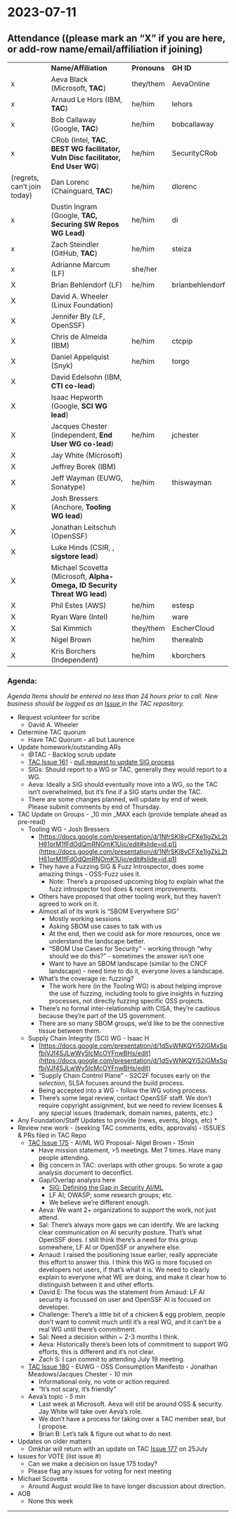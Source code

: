 # **2023-07-11**


## Attendance ((please **mark an “X” if you are here,** or add-row name/email/affiliation if joining)


<table>
  <tr>
   <td>
   </td>
   <td><strong>Name/Affiliation</strong>
   </td>
   <td><strong>Pronouns</strong>
   </td>
   <td><strong>GH ID</strong>
   </td>
  </tr>
  <tr>
   <td>x
   </td>
   <td>Aeva Black (Microsoft, <strong>TAC</strong>)
   </td>
   <td>they/them
   </td>
   <td>AevaOnline
   </td>
  </tr>
  <tr>
   <td>x
   </td>
   <td>Arnaud Le Hors (IBM, <strong>TAC</strong>)
   </td>
   <td>he/him
   </td>
   <td>lehors
   </td>
  </tr>
  <tr>
   <td>x
   </td>
   <td>Bob Callaway (Google, <strong>TAC</strong>)  
   </td>
   <td>he/him
   </td>
   <td>bobcallaway
   </td>
  </tr>
  <tr>
   <td>x
   </td>
   <td>CRob (Intel, <strong>TAC</strong>, <strong>BEST WG facilitator, Vuln Disc facilitator, End User WG</strong>)
   </td>
   <td>he/him
   </td>
   <td>SecurityCRob
   </td>
  </tr>
  <tr>
   <td>(regrets, can’t join today)
   </td>
   <td>Dan Lorenc (Chainguard, <strong>TAC</strong>)
   </td>
   <td>he/him
   </td>
   <td>dlorenc
   </td>
  </tr>
  <tr>
   <td>x
   </td>
   <td>Dustin Ingram (Google, <strong>TAC, Securing SW Repos WG Lead)</strong>
   </td>
   <td>he/him
   </td>
   <td>di
   </td>
  </tr>
  <tr>
   <td>x
   </td>
   <td>Zach Steindler (GitHub, <strong>TAC</strong>)
   </td>
   <td>he/him
   </td>
   <td>steiza
   </td>
  </tr>
  <tr>
   <td>x
   </td>
   <td>Adrianne Marcum (LF)
   </td>
   <td>she/her
   </td>
   <td>
   </td>
  </tr>
  <tr>
   <td>X
   </td>
   <td>Brian Behlendorf (LF)
   </td>
   <td>he/him
   </td>
   <td>brianbehlendorf
   </td>
  </tr>
  <tr>
   <td>X
   </td>
   <td>David A. Wheeler (Linux Foundation)
   </td>
   <td>
   </td>
   <td>
   </td>
  </tr>
  <tr>
   <td>X
   </td>
   <td>Jennifer Bly (LF, OpenSSF)
   </td>
   <td>
   </td>
   <td>
   </td>
  </tr>
  <tr>
   <td>X
   </td>
   <td>Chris de Almeida (IBM)
   </td>
   <td>he/him
   </td>
   <td>ctcpip
   </td>
  </tr>
  <tr>
   <td>X
   </td>
   <td>Daniel Appelquist (Snyk)
   </td>
   <td>he/him
   </td>
   <td>torgo
   </td>
  </tr>
  <tr>
   <td>X
   </td>
   <td>David Edelsohn (IBM, <strong>CTI co-lead</strong>)
   </td>
   <td>
   </td>
   <td>
   </td>
  </tr>
  <tr>
   <td>X
   </td>
   <td>Isaac Hepworth (Google, <strong>SCI WG lead</strong>)
   </td>
   <td>
   </td>
   <td>
   </td>
  </tr>
  <tr>
   <td>X
   </td>
   <td>Jacques Chester (independent, <strong>End User WG co-lead</strong>)
   </td>
   <td>he/him
   </td>
   <td>jchester
   </td>
  </tr>
  <tr>
   <td>X
   </td>
   <td>Jay White (Microsoft)
   </td>
   <td>
   </td>
   <td>
   </td>
  </tr>
  <tr>
   <td>X
   </td>
   <td>Jeffrey Borek (IBM)
   </td>
   <td>
   </td>
   <td>
   </td>
  </tr>
  <tr>
   <td>X
   </td>
   <td>Jeff Wayman (EUWG, Sonatype)
   </td>
   <td>he/him
   </td>
   <td>thiswayman
   </td>
  </tr>
  <tr>
   <td>X
   </td>
   <td>Josh Bressers (Anchore, <strong>Tooling WG lead</strong>)
   </td>
   <td>
   </td>
   <td>
   </td>
  </tr>
  <tr>
   <td>X
   </td>
   <td>Jonathan Leitschuh (OpenSSF)
   </td>
   <td>
   </td>
   <td>
   </td>
  </tr>
  <tr>
   <td>X
   </td>
   <td>Luke Hinds (CSIR, , <strong>sigstore lead</strong>)
   </td>
   <td>
   </td>
   <td>
   </td>
  </tr>
  <tr>
   <td>X
   </td>
   <td>Michael Scovetta (Microsoft, <strong>Alpha-Omega, ID Security Threat WG lead</strong>)
   </td>
   <td>
   </td>
   <td>
   </td>
  </tr>
  <tr>
   <td>X
   </td>
   <td>Phil Estes (AWS)
   </td>
   <td>he/him
   </td>
   <td>estesp
   </td>
  </tr>
  <tr>
   <td>X
   </td>
   <td>Ryan Ware (Intel)
   </td>
   <td>he/him
   </td>
   <td>ware
   </td>
  </tr>
  <tr>
   <td>X
   </td>
   <td>Sal Kimmich
   </td>
   <td>they/them
   </td>
   <td>EscherCloud
   </td>
  </tr>
  <tr>
   <td>X
   </td>
   <td>Nigel Brown
   </td>
   <td>he/him
   </td>
   <td>therealnb
   </td>
  </tr>
  <tr>
   <td>X
   </td>
   <td>Kris Borchers (Independent)
   </td>
   <td>he/him
   </td>
   <td>kborchers
   </td>
  </tr>
</table>



### Agenda:

_Agenda Items should be entered no less than 24 hours prior to call.  New business should be logged as an [Issue ](https://github.com/ossf/tac/issues)in the TAC repository._



* Request volunteer for scribe
    *  David A. Wheeler
* Determine TAC quorum
    * Have TAC Quorum - all but Laurence
* Update homework/outstanding ARs
    * @TAC - Backlog scrub update
    * [TAC Issue 161](https://github.com/ossf/tac/issues/161) - [pull request to update SIG process](https://github.com/ossf/tac/pull/182)
    * SIGs: Should report to a WG or TAC, generally they would report to a WG.
    * Aeva: Ideally a SIG should eventually move into a WG, so the TAC isn’t overwhelmed, but it’s fine if a SIG starts under the TAC.
    * There are some changes planned, will update by end of week. Please submit comments by end of Thursday.
* TAC Update on Groups - _10 min _MAX each (provide template ahead as pre-read)
    *  Tooling WG - Josh Bressers
        * [https://docs.google.com/presentation/d/1NfrSKl8vCFXe1IgZkL2tH61orM1fFdOdQmRNOmK1Ujo/edit#slide=id.p1](https://docs.google.com/presentation/d/1NfrSKl8vCFXe1IgZkL2tH61orM1fFdOdQmRNOmK1Ujo/edit#slide=id.p1)
        * They have a Fuzzing SIG & Fuzz Introspector, does some amazing things - OSS-Fuzz uses it.
            * Note: There’s a proposed upcoming blog to explain what the fuzz introspector tool does & recent improvements.
        * Others have proposed that other tooling work, but they haven’t agreed to work on it.
        * Almost all of its work is “SBOM Everywhere SIG”
            * Mostly working sessions
            * Asking SBOM use cases to talk with us
            * At the end, then we could ask for more resources, once we understand the landscape better.
            * “SBOM Use Cases for Security” - working through “why should we do this?” - sometimes the answer isn’t one
            * Want to have an SBOM landscape (similar to the CNCF landscape) - need time to do it, everyone loves a landscape.
        * What’s the coverage re: fuzzing?
            * The work here (in the Tooling WG) is about helping improve the use of fuzzing, including tools to give insights in fuzzing processes, not directly fuzzing specific OSS projects.
        * There’s no formal inter-relationship with CISA, they’re cautious because they’re part of the US government.
        * There are so many SBOM groups, we’d like to be the connective tissue between them.
    * Supply Chain Integrity (SCI) WG - Isaac H
        * [https://docs.google.com/presentation/d/1dSvWNKQYi52iGMxSpfbjVJf4SJLwWy5IcMcOYFnwBHs/edit](https://docs.google.com/presentation/d/1dSvWNKQYi52iGMxSpfbjVJf4SJLwWy5IcMcOYFnwBHs/edit) 
        * “Supply Chain Control Plane” - S2C2F focuses early on the _selection_, SLSA focuses around the build process.
        * Being accepted into a WG - follow the WG voting process.
        * There’s some legal review, contact OpenSSF staff. We don’t require copyright assignment, but we need to review licenses & any special issues (trademark, domain names, patents, etc.)
* Any Foundation/Staff Updates to provide (news, events, blogs, etc)
    *  
* Review new work - (seeking TAC comments, edits, approvals) - ISSUES & PRs filed in TAC Repo
    * [TAC Issue 175](https://github.com/ossf/tac/issues/175) - AI/ML WG Proposal- Nigel Brown - _15min_
        * Have mission statement, >5 meetings. Met 7 times. Have many people attending.
        * Big concern in TAC: overlaps with other groups. So wrote a gap analysis document to deconflict.
        * Gap/Overlap analysis here 
            * [SIG: Defining the Gap in Security AI/ML](https://docs.google.com/document/d/11tXIecCx-PHaLGJwqT_o31WbUVXHz7mR2auxArYwnjQ/edit)
            * LF AI; OWASP; some research groups; etc.
            * We believe we’re different enough.
        * Aeva: We want 2+ organizations to *support* the work, not just attend.
        * Sal: There’s always more gaps we can identify. We are lacking clear communication on AI security posture. That’s what OpenSSF does. I still think there’s a need for this group somewhere, LF AI or OpenSSF or anywhere else.
        * Arnaud: I raised the positioning issue earlier, really appreciate this effort to answer this. I think this WG is more focused on developers not users, if that’s what it is. We need to clearly explain to everyone what WE are doing, and make it clear how to distinguish between it and other efforts.
        * David E: The focus was the statement from Arnaud: LF AI security is focussed on user and OpenSSF AI is focused on developer.
        * Challenge: There’s a little bit of a chicken & egg problem, people don’t want to commit much until it’s a real WG, and it can’t be a real WG until there’s commitment.
        * Sal: Need a decision within ~ 2-3 months I think.
        * Aeva: Historically there’s been lots of commitment to support WG efforts, this is different and it’s not clear.
        * Zach S: I can commit to attending July 19 meeting.
    * [TAC Issue 180](https://github.com/ossf/tac/issues/180) - EUWG - OSS Consumption Manifesto - Jonathan Meadows/Jacques Chester  - _10 min_ 
        * Informational only, no vote or action required.      
        * “It’s not scary, it’s friendly”
    * Aeva’s topic _- 5 min_
        * Last week at Microsoft. Aeva will still be around OSS & security. Jay White will take over Aeva’s role.
        * We don’t have a process for taking over a TAC member seat, but I propose.
        * Brian B: Let’s talk & figure out what to do next.
* Updates on older matters 
    * Omkhar will return with an update on TAC [Issue 177](https://github.com/ossf/tac/issues/177) on 25July
* Issues for VOTE (list issue #)
    * Can we make a decision on Issue 175 today?
    * Please flag any issues for voting for next meeting
* Michael Scovetta
    * Around August would like to have longer discussion about direction.
* AOB
    * None this week


---


